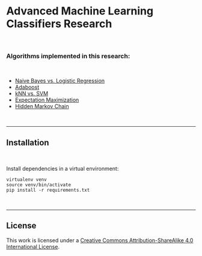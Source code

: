 #  Advanced Machine Learning Classifiers Research

<br>

### Algorithms implemented in this research:

<br>

* [Naive Bayes vs. Logistic Regression](naive_bayes_vs_logistic_regression)
* [Adaboost](adaboost)
* [kNN vs. SVM](k-NN)
* [Expectation Maximization](expectation_maximization)
* [Hidden Markov Chain](hidden_markov_model)

<br>

---

## Installation

<br>

Install dependencies in a virtual environment:

```
virtualenv venv
source venv/bin/activate
pip install -r requirements.txt
```

<br>

----

## License

This work is licensed under a [Creative Commons Attribution-ShareAlike 4.0 International License](http://creativecommons.org/licenses/by-sa/4.0/). 
